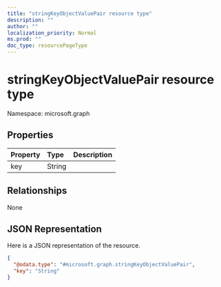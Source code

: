 ```yaml
---
title: "stringKeyObjectValuePair resource type"
description: ""
author: ""
localization_priority: Normal
ms.prod: ""
doc_type: resourcePageType
---
```


# stringKeyObjectValuePair resource type


Namespace: microsoft.graph



## Properties
|Property|Type|Description|
|:---|:---|:---|
|key|String||

## Relationships
None

## JSON Representation
Here is a JSON representation of the resource.
<!-- {
  "blockType": "resource",
  "@odata.type": "microsoft.graph.stringKeyObjectValuePair"
}
-->
``` json
{
  "@odata.type": "#microsoft.graph.stringKeyObjectValuePair",
  "key": "String"
}
```

